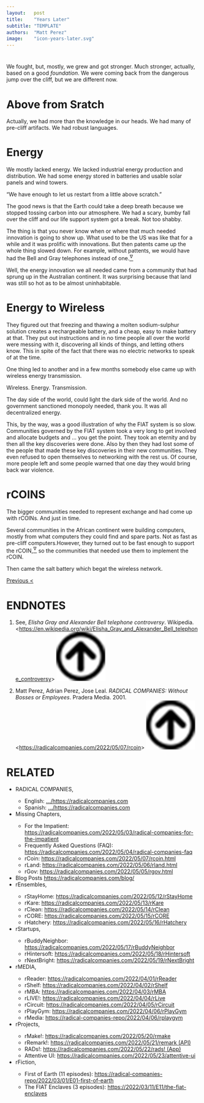```yaml
---
layout:   post
title:    "Years Later"
subtitle: "TEMPLATE"
authors:  "Matt Perez"
image:    "icon-years-later.svg"
---
```


<div style="display:none;">
 <p>We fought, but, mostly, we grew and got much sronger, based on a good <em>foundation</em>.</p>
</div>

<h1></h1>
 <p>We fought, but, mostly, we grew and got stronger. Much stronger, actually, based on a good <em>foundation</em>. We were coming back from the dangerous jump over the cliff, but we are different now.</p>

<h1>Above from Sratch</h1>
 <p>Actually, we had more than the knowledge in our heads. We had many of pre-cliff artifacts. We had robust languages.</p>

<h1>Energy</h1>
 <p>We mostly lacked energy. We lacked industrial energy production and distribution. We had some energy stored in batteries and usable solar panels and wind towers.</p>
 <p>&ldquo;We have enough to let us restart from a little above scratch.&rdquo;</p>
 <p>The good news is that the Earth could take a deep breath because we stopped tossing carbon into our atmosphere. We had a scary, bumby fall over the cliff and our life support system got a break. Not too shabby.</p>
 <p>The thing is that you never know when or where that much needed innovation is going to show up. What used to be the US was like that for a while and it was prolific with innovations. But then patents came up the whole thing slowed down. For example, without pattents, we would have had the Bell and Gray telephones instead of one.<a href="#en01"><sup id="bm01">&hairsp;&nabla;&hairsp;</sup></a></p>
 <p>Well, the energy innovation we all needed came from a community that had sprung up in the Australian continent. It was surprising because that land was still so hot as to be almost uninhabitable.</p>

<h1>Energy to Wireless</h1>
 <p>They figured out that freezing and thawing a molten sodium-sulphur solution creates a rechargeable battery, and a cheap, easy to make battery at that. They put out instructions and in no time people all over the world were messing with it, discovering all kinds of things, and letting others know. This in spite of the fact that there was no electric networks to speak of at the time.</p>
 <p>One thing led to another and in a few months somebody else came up with wireless energy transmission.</p>
 <p>Wireless. Energy. Transmission.</p>
 <p>The day side of the world, could light the dark side of the world. And no government sanctioned monopoly needed, thank you. It was all decentralized energy.</p>
 <p>This, by the way, was a good illustration of why the <span class="_paradigm">FIAT</span> system is so slow. Communities governed by the <span class="_paradigm">FIAT</span> system took a very long to get involved and allocate budgets and &hellip; you get the point. They took an eternity and by then all the key discoveries were done. Also by then they had lost some of the people that made these key discoveries in their new communities. They even refused to open themselves to networking with the rest us. Of course, more people left and some people warned that one day they would bring back war violence.</p>

<h1>rCOINS</h1>
 <p>The bigger communities needed to represent exchange and had come up with rCOINs. And just in time.</p>
 <p>Several communities in the African continent were building computers, mostly from what computers they could find and spare parts. Not as fast as pre-cliff computers.However, they turned out to be fast enough to support the rCOIN,<a href="#en01"><sup id="bm01">&hairsp;&nabla;&hairsp;</sup></a> so the communities that needed use them to implement the rCOIN.</p>
 <p>Then came the salt battery which begat the wireless network.</p>
 <p></p>

<div class="_links">
 <span style="float:left; "> <a href="https://radicalcompanies.com/2023/01/22/we-headed-for-the-cliff">Previous &lt;</a></span>
 <!-- <span style="float:right; "><a href="https://radicalcompanies.com/2023/01/23-years-later">&gt; Next</a></span> -->
 <p>&nbsp;</p>
</div>

<h1 class="_section">ENDNOTES</h1>
 <ol>
  <li id="en01">
   <p class="_list-item">
    See,
    <em>Elisha Gray and Alexander Bell telephone controversy</em>.
    Wikipedia.
    &lt;<a href="https://en.wikipedia.org/wiki/Elisha_Gray_and_Alexander_Bell_telephone_controversy" target="_blank">https://en.wikipedia.org/wiki/Elisha_Gray_and_Alexander_Bell_telephone_controversy</a>&gt;
    <a class="_uparrow" href="#bm01"><img src="/assets/img/arrow-up-icon.png"></a>
   </p>
  </li>
  <li id="en02">
   <p class="_list-item">
    Matt Perez, Adrian Perez, Jose Leal.
    <em>RADICAL COMPANIES: Without Bosses or Employees</em>.
    Pradera Media.
    2001.
    &lt;<a href="https://radicalcompanies.com/2022/05/07/rcoin" target="_blank">https://radicalcompanies.com/2022/05/07/rcoin</a>&gt;
    <a class="_uparrow" href="#bm02"><img src="/assets/img/arrow-up-icon.png"></a>
   </p>
  </li>
 </ol>

<h1 class="_section">RELATED</h1>
 <ul>
  <li>RADICAL COMPANIES,</li>
   <ul>
    <li><a>English</a>: <a href="https://radicalcompanies.com" target="_blank">&hellip;/https://radicalcompanies.com</a></li>
    <li><a>Spanish</a>: <a href="https://radicalcompanies.com" target="_blank">&hellip;/https://radicalcompanies.com</a></li>
   </ul>
  <li>Missing Chapters,</li>
   <ul>
    <li>For the Impatient: <a href="https://radicalcompanies.com/2022/05/03/radical-companies-for-the-impatient" target="_blank">https://radicalcompanies.com/2022/05/03/radical-companies-for-the-impatient</a></li>
    <li>Frequently Asked Questions (FAQ): <a href="https://radicalcompanies.com/2022/05/04/radical-companies-faq" target="_blank">https://radicalcompanies.com/2022/05/04/radical-companies-faq</a></li>
    <li>rCoin: <a href="https://radicalcompanies.com/2022/05/07/rcoin.html" target="_blank">https://radicalcompanies.com/2022/05/07/rcoin.html</a></li>
    <li>rLand: <a href="https://radicalcompanies.com/2022/05/06/rland.html" target="_blank">https://radicalcompanies.com/2022/05/06/rland.html</a></li>
    <li>rGov: <a href="https://radicalcompanies.com/2022/05/05/rgov.html" target="_blank">https://radicalcompanies.com/2022/05/05/rgov.html</a></li>
   </ul>
   <li>Blog Posts <a href="https://radicalcompanies.com/blog/" target="_blank">https://radicalcompanies.com/blog/</a></li>
   <li>rEnsembles,</li>
    <ul>
     <li> rStayHome: <a href="https://radicalcompanies.com/2022/05/12/rStayHome" target="_blank">https://radicalcompanies.com/2022/05/12/rStayHome</a></li>
     <li>     rKare: <a href="https://radicalcompanies.com/2022/05/13/rKare" target="_blank">https://radicalcompanies.com/2022/05/13/rKare</a></li>
     <li>    rClean: <a href="https://radicalcompanies.com/2022/05/14/rClean" target="_blank">https://radicalcompanies.com/2022/05/14/rClean</a></li>
     <li>     rCORE: <a href="https://radicalcompanies.com/2022/05/15/rCORE" target="_blank">https://radicalcompanies.com/2022/05/15/rCORE</a></li>
     <li>rHatchery: <a href="https://radicalcompanies.com/2022/05/16/rHatchery" target="_blank">https://radicalcompanies.com/2022/05/16/rHatchery</a></li>
    </ul>
   <li>rStartups,</li>
    <ul>
     <li>rBuddyNeighbor: <a href="https://radicalcompanies.com/2022/05/17/rBuddyNeighbor" target="_blank">https://radicalcompanies.com/2022/05/17/rBuddyNeighbor</a></li>
     <li>   rHintersoft: <a href="https://radicalcompanies.com/2022/05/18/rHintersoft" target="_blank">https://radicalcompanies.com/2022/05/18/rHintersoft</a></li> 
     <li>   rNextBright: <a href="https://radicalcompanies.com/2022/05/19/rNextBright" target="_blank">https://radicalcompanies.com/2022/05/19/rNextBright</a></li>
    </ul>
   <li>rMEDIA,</li>
    <ul>
     <li> rReader: <a href="https://radicalcompanies.com/2022/04/01/rReader" target="_blank">https://radicalcompanies.com/2022/04/01/rReader</a></li>
     <li>  rShelf: <a href="https://radicalcompanies.com/2022/04/02/rShelf" target="_blank">https://radicalcompanies.com/2022/04/02/rShelf</a></li>
     <li>    rMBA: <a href="https://radicalcompanies.com/2022/04/03/rMBA" target="_blank">https://radicalcompanies.com/2022/04/03/rMBA</a></li>
     <li>  rLIVE!: <a href="https://radicalcompanies.com/2022/04/04/rLive" target="_blank">https://radicalcompanies.com/2022/04/04/rLive</a></li>
     <li>rCircuit: <a href="https://radicalcompanies.com/2022/04/05/rCircuit" target="_blank">https://radicalcompanies.com/2022/04/05/rCircuit</a></li>
     <li>rPlayGym: <a href="https://radicalcompanies.com/2022/04/06/rPlayGym" target="_blank">https://radicalcompanies.com/2022/04/06/rPlayGym</a></li>
     <li>  rMedia: <a href="https://radical-companies-repo/2022/04/06/rplaygym" target="_blank">https://radical-companies-repo/2022/04/06/rplaygym</a></li>
    </ul>
   <li>rProjects,</li>
    <ul>
     <li>      rMake!: <a href="https://radicalcompanies.com/2022/05/20/rmake" target="_blank">https://radicalcompanies.com/2022/05/20/rmake</a></li>
     <li>    rRemark!: <a href="https://radicalcompanies.com/2022/05/21/remark" target="_blank">https://radicalcompanies.com/2022/05/21/remark (API)</a></li>
     <li>       RADs!: <a href="https://radicalcompanies.com/2022/05/22/rads!" target="_blank">https://radicalcompanies.com/2022/05/22/rads! (App)</a></li>
     <li>Attentive UI: <a href="https://radicalcompanies.com/2022/05/23/attentive-ui" target="_blank">https://radicalcompanies.com/2022/05/23/attentive-ui</a></li>
    </ul>
   <li>rFiction,</li>
    <ul>
     <li>  First of Earth (11 episodes): <a href="https://radical-companies-repo/2022/03/01/E01-first-of-earth" target="_blank">https://radical-companies-repo/2022/03/01/E01-first-of-earth</a></li>
     <li>The FIAT Enclaves (3 episodes): <a href="https://2022/03/11/E11/the-fiat-enclaves" target="_blank">https://2022/03/11/E11/the-fiat-enclaves</a></li>
    </ul>
